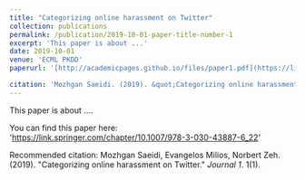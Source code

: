 ```yaml
---
title: "Categorizing online harassment on Twitter"
collection: publications
permalink: /publication/2019-10-01-paper-title-number-1
excerpt: 'This paper is about ...'
date: 2019-10-01
venue: 'ECML PKDD'
paperurl: '[http://academicpages.github.io/files/paper1.pdf](https://link.springer.com/chapter/10.1007/978-3-030-43887-6_22)'

citation: 'Mozhgan Saeidi. (2019). &quot;Categorizing online harassment on Twitter.&quot; <i>Journal 1</i>. 1(1).'
---
```

This paper is about ....

You can find this paper here: 'https://link.springer.com/chapter/10.1007/978-3-030-43887-6_22'


Recommended citation: Mozhgan Saeidi, Evangelos Milios, Norbert Zeh. (2019). "Categorizing online harassment on Twitter." <i>Journal 1</i>. 1(1).
